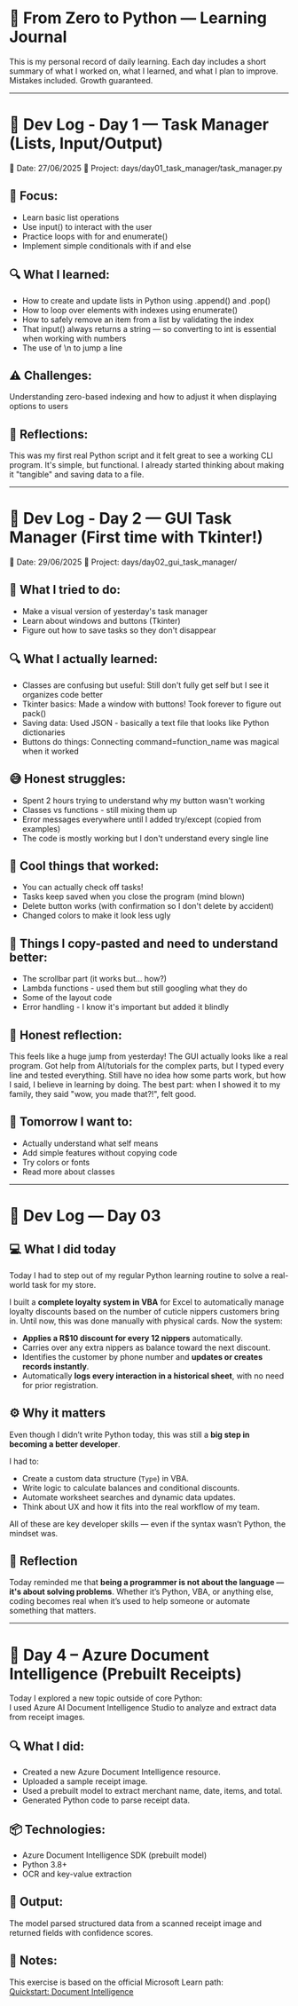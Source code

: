 # 📓 From Zero to Python — Learning Journal
This is my personal record of daily learning. Each day includes a short summary of what I worked on, what I learned, and what I plan to improve. Mistakes included. Growth guaranteed.

---

# 📘 Dev Log - Day 1 — Task Manager (Lists, Input/Output)
📅 Date: 27/06/2025
📁 Project: days/day01_task_manager/task_manager.py

## 📌 Focus:
* Learn basic list operations
* Use input() to interact with the user
* Practice loops with for and enumerate()
* Implement simple conditionals with if and else

## 🔍 What I learned:
* How to create and update lists in Python using .append() and .pop()
* How to loop over elements with indexes using enumerate()
* How to safely remove an item from a list by validating the index
* That input() always returns a string — so converting to int is essential when working with numbers
* The use of \n to jump a line

## ⚠️ Challenges:
Understanding zero-based indexing and how to adjust it when displaying options to users

## 🧠 Reflections:
This was my first real Python script and it felt great to see a working CLI program. It's simple, but functional. I already started thinking about making it "tangible" and saving data to a file.

---

# 📘 Dev Log - Day 2 — GUI Task Manager (First time with Tkinter!)
📅 Date: 29/06/2025
📁 Project: days/day02_gui_task_manager/

## 📌 What I tried to do:
* Make a visual version of yesterday's task manager
* Learn about windows and buttons (Tkinter)
* Figure out how to save tasks so they don't disappear

## 🔍 What I actually learned:
* Classes are confusing but useful: Still don't fully get self but I see it organizes code better
* Tkinter basics: Made a window with buttons! Took forever to figure out pack()
* Saving data: Used JSON - basically a text file that looks like Python dictionaries
* Buttons do things: Connecting command=function_name was magical when it worked

## 😅 Honest struggles:
* Spent 2 hours trying to understand why my button wasn't working
* Classes vs functions - still mixing them up
* Error messages everywhere until I added try/except (copied from examples)
* The code is mostly working but I don't understand every single line

## 🎉 Cool things that worked:
* You can actually check off tasks!
* Tasks keep saved when you close the program (mind blown)
* Delete button works (with confirmation so I don't delete by accident)
* Changed colors to make it look less ugly

## 🤔 Things I copy-pasted and need to understand better:
* The scrollbar part (it works but... how?)
* Lambda functions - used them but still googling what they do
* Some of the layout code
* Error handling - I know it's important but added it blindly

## 🧠 Honest reflection:
This feels like a huge jump from yesterday! The GUI actually looks like a real program. Got help from AI/tutorials for the complex parts, but I typed every line and tested everything. Still have no idea how some parts work, but how I said, I believe in learning by doing.
The best part: when I showed it to my family, they said "wow, you made that?!", felt good.

## 🎯 Tomorrow I want to:
* Actually understand what self means
* Add simple features without copying code
* Try colors or fonts
* Read more about classes

---

# 📘 Dev Log — Day 03

## 💻 What I did today

Today I had to step out of my regular Python learning routine to solve a real-world task for my store.

I built a **complete loyalty system in VBA** for Excel to automatically manage loyalty discounts based on the number of cuticle nippers customers bring in. Until now, this was done manually with physical cards. Now the system:

- **Applies a R$10 discount for every 12 nippers** automatically.
- Carries over any extra nippers as balance toward the next discount.
- Identifies the customer by phone number and **updates or creates records instantly**.
- Automatically **logs every interaction in a historical sheet**, with no need for prior registration.

## ⚙️ Why it matters

Even though I didn’t write Python today, this was still a **big step in becoming a better developer**.

I had to:
- Create a custom data structure (`Type`) in VBA.
- Write logic to calculate balances and conditional discounts.
- Automate worksheet searches and dynamic data updates.
- Think about UX and how it fits into the real workflow of my team.

All of these are key developer skills — even if the syntax wasn’t Python, the mindset was.

## 🧠 Reflection

Today reminded me that **being a programmer is not about the language — it's about solving problems**. Whether it’s Python, VBA, or anything else, coding becomes real when it’s used to help someone or automate something that matters.

---

# 📄 Day 4 – Azure Document Intelligence (Prebuilt Receipts)

Today I explored a new topic outside of core Python:  
I used Azure AI Document Intelligence Studio to analyze and extract data from receipt images.

## 🔍 What I did:
- Created a new Azure Document Intelligence resource.
- Uploaded a sample receipt image.
- Used a prebuilt model to extract merchant name, date, items, and total.
- Generated Python code to parse receipt data.

## 📦 Technologies:
- Azure Document Intelligence SDK (prebuilt model)
- Python 3.8+
- OCR and key-value extraction

## 📁 Output:
The model parsed structured data from a scanned receipt image and returned fields with confidence scores.

## 📝 Notes:
This exercise is based on the official Microsoft Learn path:  
[Quickstart: Document Intelligence](https://learn.microsoft.com/azure/ai-services/document-intelligence/quickstarts/get-started-sdks-rest-api)
